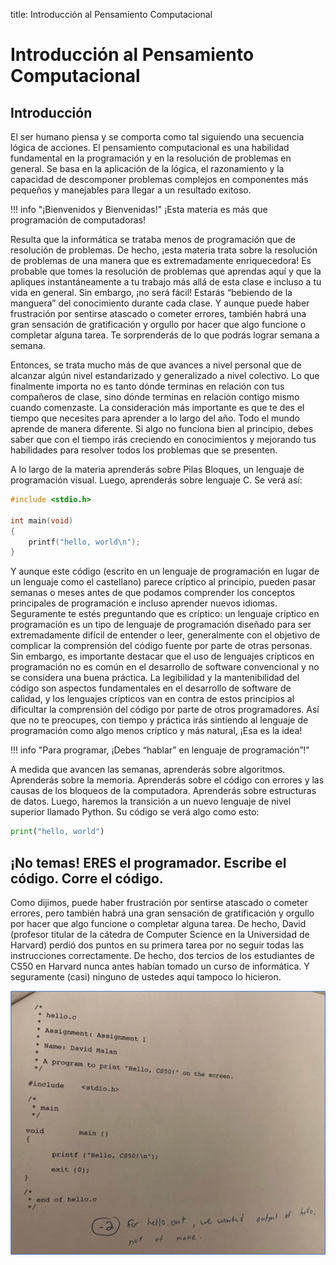 title: Introducción al Pensamiento Computacional

# Introducción al Pensamiento Computacional

## Introducción

El ser humano piensa y se comporta como tal siguiendo una secuencia lógica de acciones.
El pensamiento computacional es una habilidad fundamental en la programación y en la resolución de problemas en general.
Se basa en la aplicación de la lógica, el razonamiento y la capacidad de descomponer problemas complejos en componentes más pequeños y manejables para llegar a un resultado exitoso.

!!! info "¡Bienvenidos y Bienvenidas!"
    ¡Esta materia es más que programación de computadoras!

Resulta que la informática se trataba menos de programación que de resolución de problemas. De hecho, ¡esta materia trata sobre la resolución de problemas de una manera que es extremadamente enriquecedora! 
Es probable que tomes la resolución de problemas que aprendas aquí y que la apliques instantáneamente a tu trabajo más allá de esta clase e incluso a tu vida en general.
Sin embargo, ¡no será fácil! Estarás “bebiendo de la manguera” del conocimiento durante cada clase. Y aunque puede haber frustración por sentirse atascado o cometer errores, también habrá una gran sensación de gratificación y orgullo por hacer que algo funcione o completar alguna tarea. Te sorprenderás de lo que podrás lograr semana a semana.

Entonces, se trata mucho más de que avances a nivel personal que de alcanzar algún nivel estandarizado y generalizado a nivel colectivo. Lo que finalmente importa no es tanto dónde terminas en relación con tus compañeros de clase, sino dónde terminas en relación contigo mismo cuando comenzaste.
La consideración más importante es que te des el tiempo que necesites para aprender a lo largo del año. Todo el mundo aprende de manera diferente. 
Si algo no funciona bien al principio, debes saber que con el tiempo irás creciendo en conocimientos y mejorando tus habilidades para resolver todos los problemas que se presenten.

A lo largo de la materia aprenderás sobre Pilas Bloques, un lenguaje de programación visual.
Luego, aprenderás sobre lenguaje C. Se verá así:

``` C title="C"
#include <stdio.h>

int main(void)
{
    printf("hello, world\n");
}
```

Y aunque este código (escrito en un lenguaje de programación en lugar de un lenguaje como el castellano) parece críptico al principio, pueden pasar semanas o meses antes de que podamos comprender los conceptos principales de programación e incluso aprender nuevos idiomas.
Seguramente te estés preguntando que es críptico: un lenguaje críptico en programación es un tipo de lenguaje de programación diseñado para ser extremadamente difícil de entender o leer, generalmente con el objetivo de complicar la comprensión del código fuente por parte de otras personas.
Sin embargo, es importante destacar que el uso de lenguajes crípticos en programación no es común en el desarrollo de software convencional y no se considera una buena práctica. La legibilidad y la mantenibilidad del código son aspectos fundamentales en el desarrollo de software de calidad, y los lenguajes crípticos van en contra de estos principios al dificultar la comprensión del código por parte de otros programadores.
Así que no te preocupes, con tiempo y práctica irás sintiendo al lenguaje de programación como algo menos críptico y más natural, ¡Esa es la idea!

!!! info "Para programar, ¡Debes “hablar” en lenguaje de programación”!"

A medida que avancen las semanas, aprenderás sobre algoritmos.
Aprenderás sobre la memoria.
Aprenderás sobre el código con errores y las causas de los bloqueos de la computadora.
Aprenderás sobre estructuras de datos.
Luego, haremos la transición a un nuevo lenguaje de nivel superior llamado Python. Su código se verá algo como esto:

``` py title="Python"
print("hello, world")
```

## ¡No temas! ERES el programador. Escribe el código. Corre el código. 

Como dijimos, puede haber frustración por sentirse atascado o cometer errores, pero también habrá una gran sensación de gratificación y orgullo por hacer que algo funcione o completar alguna tarea.
De hecho, David (profesor titular de la cátedra de Computer Science en la Universidad de Harvard) perdió dos puntos en su primera tarea por no seguir todas las instrucciones correctamente.
De hecho, dos tercios de los estudiantes de CS50 en Harvard nunca antes habían tomado un curso de informática. Y seguramente (casi) ninguno de ustedes aquí tampoco lo hicieron.

![Alt text](./imagenes/examen-david-harvard.png)
